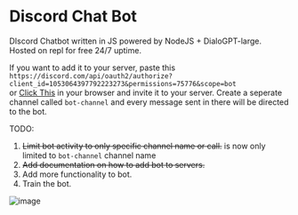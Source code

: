 # Discord Chat Bot
DIscord Chatbot written in JS powered by NodeJS + DialoGPT-large. Hosted on repl for free 24/7 uptime.  
  
If you want to add it to your server, paste this  
`https://discord.com/api/oauth2/authorize?client_id=1053064397792223273&permissions=75776&scope=bot`  
 or [Click This](https://discord.com/api/oauth2/authorize?client_id=1053064397792223273&permissions=75776&scope=bot) in your browser and invite it to your server. Create a seperate channel called `bot-channel` and every message sent in there will be directed to the bot. 

TODO:
1. ~~Limit bot activity to only specific channel name or call.~~ is now only limited to `bot-channel` channel name
2. ~~Add documentation on how to add bot to servers.~~
3. Add more functionality to bot.
4. Train the bot.

![image](https://user-images.githubusercontent.com/58054670/215863455-92f76c9e-6a51-4364-8f17-4ddb3ba2019a.png)
